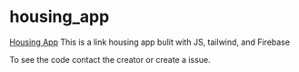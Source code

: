 # housing_app
[Housing App](https://house-marketplace-app-eltragon.vercel.app/)
This is a link housing app bulit with JS, tailwind, and Firebase

To see the code contact the creator or create a issue.
